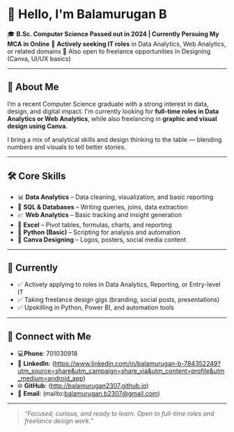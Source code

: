 # 👋 Hello, I'm Balamurugan B

🎓 **B.Sc. Computer Science Passed out in 2024 | Currently Persuing My MCA in Online**
🎯 **Actively seeking IT roles** in Data Analytics, Web Analytics, or related domains
🎨 Also open to freelance opportunities in Designing (Canva, UI/UX basics)

---

## 📌 About Me

I’m a recent Computer Science graduate with a strong interest in data, design, and digital impact. I'm currently looking for **full-time roles in Data Analytics or Web Analytics**, while also freelancing in **graphic and visual design using Canva**.

I bring a mix of analytical skills and design thinking to the table — blending numbers and visuals to tell better stories.

---

## 🛠️ Core Skills

* 📊 **Data Analytics** – Data cleaning, visualization, and basic reporting
* 🧮 **SQL & Databases** – Writing queries, joins, data extraction
* 📈 **Web Analytics** – Basic tracking and insight generation
* 📌 **Excel** – Pivot tables, formulas, charts, and reporting
* 🐍 **Python (Basic)** – Scripting for analysis and automation
* 🎨 **Canva Designing** – Logos, posters, social media content

---

## 💼 Currently

* ✅ Actively applying to roles in Data Analytics, Reporting, or Entry-level IT
* ✅ Taking freelance design gigs (branding, social posts, presentations)
* ✅ Upskilling in Python, Power BI, and automation tools

---

## 🔗 Connect with Me

* 💻**Phone**: 701030918
* 💼 **LinkedIn**: (https://www.linkedin.com/in/balamurugan-b-784352249?utm_source=share&utm_campaign=share_via&utm_content=profile&utm_medium=android_app)
* 🌐 **GitHub**: (http://balamurugan2307.github.io)
* 📧 **Email**: (mailto:balamurugan.b2307@gmail.com)

---

> *“Focused, curious, and ready to learn. Open to full-time roles and freelance design work.”*

